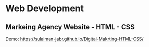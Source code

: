 # Web Development
##  Markeing Agency Website - HTML - CSS

Demo:
https://sulaiman-jabr.github.io/Digital-Makrting-HTML-CSS/
